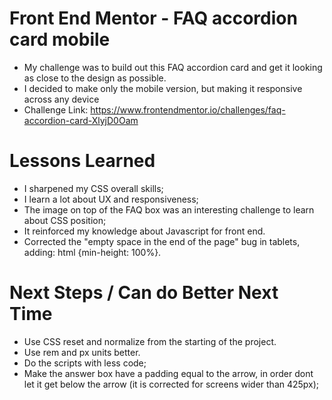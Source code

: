 # Front End Mentor - FAQ accordion card mobile
* My challenge was to build out this FAQ accordion card and get it looking as close to the design as possible.
* I decided to make only the mobile version, but making it responsive across any device
* Challenge Link: https://www.frontendmentor.io/challenges/faq-accordion-card-XlyjD0Oam

# Lessons Learned
* I sharpened my CSS overall skills;
* I learn a lot about UX and responsiveness;
* The image on top of the FAQ box was an interesting challenge to learn about CSS position;
* It reinforced my knowledge about Javascript for front end.
* Corrected the "empty space in the end of the page" bug in tablets, adding: html {min-height: 100%}.

# Next Steps / Can do Better Next Time
* Use CSS reset and normalize from the starting of the project.
* Use rem and px units better.
* Do the scripts with less code;
* Make the answer box have a padding equal to the arrow, in order dont let it get below the arrow (it is corrected for screens wider than 425px);
